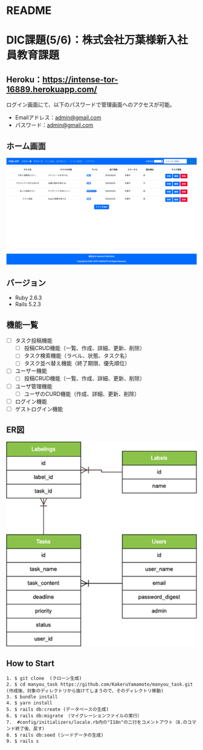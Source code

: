 # README
# DIC課題(5/6)：株式会社万葉様新入社員教育課題

## Heroku：https://intense-tor-16889.herokuapp.com/

ログイン画面にて、以下のパスワードで管理画面へのアクセスが可能。
- Emailアドレス：admin@gmail.com
- パスワード：admin@gmail.com

## ホーム画面
<img src="db/fixtures/ホーム画面.png" width="650px">

## バージョン
- Ruby 2.6.3
- Rails 5.2.3

## 機能一覧

- [ ] タスク投稿機能
  - [ ] 投稿CRUD機能（一覧、作成、詳細、更新、削除）
  - [ ] タスク検索機能（ラベル、状態、タスク名）
  - [ ] タスク並べ替え機能（終了期限、優先順位）
- [ ] ユーザー機能
  - [ ] 投稿CRUD機能（一覧、作成、詳細、更新、削除）
- [ ] ユーザ管理機能
    - [ ] ユーザのCURD機能（作成、詳細、更新、削除）
- [ ] ログイン機能
- [ ] ゲストログイン機能

## ER図
<img src="db/fixtures/ER1 (1).png" width="650px">

## How to Start

```
1. $ git clone  (クローン生成)
2. $ cd manyou_task https://github.com/KakeruYamamoto/manyou_task.git (作成後、対象のディレクトリから抜けてしまうので、そのディレクトリ移動)
3. $ bundle install
4. $ yarn install
5. $ rails db:create (データベースの生成)
6. $ rails db:migrate （マイグレーションファイルの実行）
7.  #config/initializers/locale.rb内の"I18n"の二行をコメントアウト（8.のコマンド終了後、戻す）
8. $ rails db:seed (シードデータの生成)
9. $ rails s  
```

